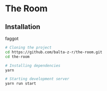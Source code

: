 # The Room

## Installation

faggot

```bash
# Cloning the project
cd https://github.com/balta-z-r/the-room.git
cd the-room

# Installing dependencies
yarn

# Starting development server
yarn run start
```
